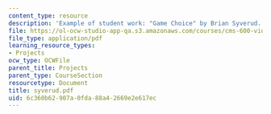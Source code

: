 ```yaml
---
content_type: resource
description: 'Example of student work: "Game Choice" by Brian Syverud.'
file: https://ol-ocw-studio-app-qa.s3.amazonaws.com/courses/cms-600-videogame-theory-and-analysis-fall-2007/6c360b62907a0fda88a42669e2e617ec_syverud.pdf
file_type: application/pdf
learning_resource_types:
- Projects
ocw_type: OCWFile
parent_title: Projects
parent_type: CourseSection
resourcetype: Document
title: syverud.pdf
uid: 6c360b62-907a-0fda-88a4-2669e2e617ec
---
```

